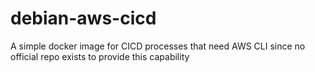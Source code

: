 # debian-aws-cicd
A simple docker image for CICD processes that need AWS CLI since no official repo exists to provide this capability
